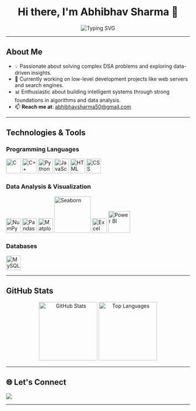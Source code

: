 <h1 align="center">Hi there, I'm Abhibhav Sharma 👋</h1>

<p align="center">
  <img src="https://readme-typing-svg.herokuapp.com?font=Fira+Code&size=22&pause=1000&color=38B2AC&center=true&vCenter=true&width=435&lines=DSA+Enthusiast+%F0%9F%94%A1;Data+Explorer+%F0%9F%93%8A;Low-level+Developer+%F0%9F%94%8E;Lifelong+Learner+%E2%9C%8C%EF%B8%8F" alt="Typing SVG" />
</p>

---

##  About Me

- 💡 Passionate about solving complex DSA problems and exploring data-driven insights.
- 🔧 Currently working on low-level development projects like web servers and search engines.
- 📊 Enthusiastic about building intelligent systems through strong foundations in algorithms and data analysis.
- 📫 **Reach me at**: [abhibhavsharma50@gmail.com](mailto:abhibhavsharma50@gmail.com)

---

##  Technologies & Tools

###  Programming Languages

<p align="left">
  <img src="https://cdn.jsdelivr.net/gh/devicons/devicon/icons/c/c-original.svg" alt="C" width="40" height="40"/>
  <img src="https://cdn.jsdelivr.net/gh/devicons/devicon/icons/cplusplus/cplusplus-original.svg" alt="C++" width="40" height="40"/>
  <img src="https://cdn.jsdelivr.net/gh/devicons/devicon/icons/python/python-original.svg" alt="Python" width="40" height="40"/>
  <img src="https://cdn.jsdelivr.net/gh/devicons/devicon/icons/javascript/javascript-original.svg" alt="JavaScript" width="40" height="40"/>
  <img src="https://cdn.jsdelivr.net/gh/devicons/devicon/icons/html5/html5-original.svg" alt="HTML" width="40" height="40"/>
  <img src="https://cdn.jsdelivr.net/gh/devicons/devicon/icons/css3/css3-original.svg" alt="CSS" width="40" height="40"/>
</p>

###  Data Analysis & Visualization

<p align="left">
  <img src="https://cdn.jsdelivr.net/gh/devicons/devicon/icons/numpy/numpy-original.svg" alt="NumPy" width="40" height="40"/>
  <img src="https://cdn.jsdelivr.net/gh/devicons/devicon/icons/pandas/pandas-original.svg" alt="Pandas" width="40" height="40"/>
  <img src="https://upload.wikimedia.org/wikipedia/commons/thumb/8/84/Matplotlib_icon.svg/120px-Matplotlib_icon.svg.png" alt="Matplotlib" width="40" height="40"/>
  <img src="https://seaborn.pydata.org/_static/logo-wide-lightbg.svg" alt="Seaborn" width="100" />
  <img src="https://img.icons8.com/color/48/000000/microsoft-excel-2019--v1.png" alt="Excel" width="40" height="40"/>
  <img src="https://seeklogo.com/images/P/power-bi-logo-0FCEE8EC64-seeklogo.com.png" alt="Power BI" width="60"/>
</p>

###  Databases

<p align="left">
  <img src="https://cdn.jsdelivr.net/gh/devicons/devicon/icons/mysql/mysql-original.svg" alt="MySQL" width="40" height="40"/>
</p>

---

##  GitHub Stats

<p align="center">
  <img src="https://github-readme-stats.vercel.app/api?username=Abhibhav2003&show_icons=true&theme=radical" alt="GitHub Stats" height="160"/>
  <img src="https://github-readme-stats.vercel.app/api/top-langs/?username=Abhibhav2003&layout=compact&theme=radical" alt="Top Languages" height="160"/>
</p>

---

## 🌐 Let's Connect

<p align="left">
  <a href="mailto:abhibhavsharma50@gmail.com"><img src="https://img.shields.io/badge/Email-D14836?style=for-the-badge&logo=gmail&logoColor=white"/></a>
  <!-- Optional social media links -->
  <!-- <a href="#"><img src="https://img.shields.io/badge/LinkedIn-blue?style=for-the-badge&logo=linkedin&logoColor=white"/></a> -->
</p>

---


<!---
Abhibhav2003/Abhibhav2003 is a ✨ special ✨ repository because its `README.md` (this file) appears on your GitHub profile.
You can click the Preview link to take a look at your changes.
--->
